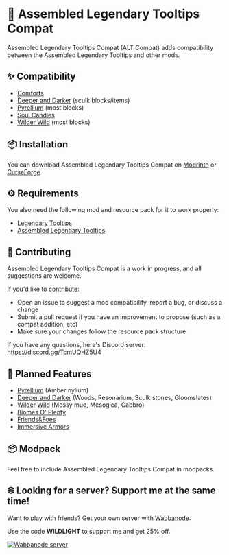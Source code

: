 # 🌟 Assembled Legendary Tooltips Compat

Assembled Legendary Tooltips Compat (ALT Compat) adds compatibility between the Assembled Legendary Tooltips and other mods.

## ✨ Compatibility

- [Comforts](https://modrinth.com/project/SaCpeal4)
- [Deeper and Darker](https://modrinth.com/project/fnAffV0n) (sculk blocks/items)
- [Pyrellium](https://modrinth.com/project/uZWcuZ4t) (most blocks)
- [Soul Candles](https://modrinth.com/project/XHXMTS5X)
- [Wilder Wild](https://modrinth.com/project/AtHRJSUW) (most blocks)

## 📦 Installation

You can download Assembled Legendary Tooltips Compat on [Modrinth](https://modrinth.com/resourcepack/alt-compat) or [CurseForge](https://www.curseforge.com/minecraft/texture-packs/alt-compat)

## ⚙️ Requirements

You also need the following mod and resource pack for it to work properly:

- [Legendary Tooltips](https://modrinth.com/project/atHH8NyV)
- [Assembled Legendary Tooltips](https://modrinth.com/project/P6gDZwVp)

## 🤝 Contributing

Assembled Legendary Tooltips Compat is a work in progress, and all suggestions are welcome.

If you'd like to contribute:

- Open an issue to suggest a mod compatibility, report a bug, or discuss a change
- Submit a pull request if you have an improvement to propose (such as a compat addition, etc)
- Make sure your changes follow the resource pack structure

If you have any questions, here's Discord server: https://discord.gg/TcmUQHZ5U4

## 🚀 Planned Features

- [Pyrellium](https://modrinth.com/project/uZWcuZ4t) (Amber nylium)
- [Deeper and Darker](https://modrinth.com/project/fnAffV0n) (Woods, Resonarium, Sculk stones, Gloomslates)
- [Wilder Wild](https://modrinth.com/project/AtHRJSUW) (Mossy mud, Mesoglea, Gabbro)
- [Biomes O' Plenty](https://modrinth.com/project/HXF82T3G)
- [Friends&Foes](https://modrinth.com/project/POQ2i9zu)
- [Immersive Armors](https://modrinth.com/project/eE2Db4YU)

## 📦 Modpack

Feel free to include Assembled Legendary Tooltips Compat in modpacks.

## 🌐 Looking for a server? Support me at the same time!

Want to play with friends? Get your own server with [Wabbanode](http://wabbanode.com/affiliate/wildlight).

Use the code **WILDLIGHT** to support me and get 25% off.

[![Wabbanode server](https://i.postimg.cc/hvk4z0Vv/banner-3.png)](http://wabbanode.com/affiliate/wildlight)
